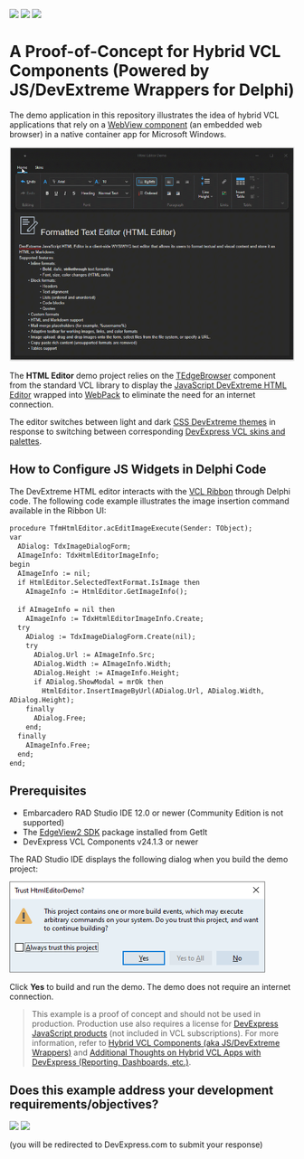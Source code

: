 <!-- default badges list -->
[![](https://img.shields.io/badge/Open_in_DevExpress_Support_Center-FF7200?style=flat-square&logo=DevExpress&logoColor=white)](https://supportcenter.devexpress.com/ticket/details/T1252982)
[![](https://img.shields.io/badge/📖_How_to_use_DevExpress_Examples-e9f6fc?style=flat-square)](https://docs.devexpress.com/GeneralInformation/403183)
[![](https://img.shields.io/badge/💬_Leave_Feedback-feecdd?style=flat-square)](#does-this-example-address-your-development-requirementsobjectives)
<!-- default badges end -->

# A Proof-of-Concept for Hybrid VCL Components (Powered by JS/DevExtreme Wrappers for Delphi)
The demo application in this repository illustrates the idea of hybrid VCL applications that rely on a [WebView component](https://docwiki.embarcadero.com/Libraries/Athens/en/Vcl.Edge.TEdgeBrowser) (an embedded web browser) in a native container app for Microsoft Windows.

![DevExpress VCL Hybrid HTML Editor Demo](./Images/vcl-hybrid-html-editor-demo.gif)

The **HTML Editor** demo project relies on the [TEdgeBrowser](https://docwiki.embarcadero.com/Libraries/Athens/en/Vcl.Edge.TEdgeBrowser) component from the standard VCL library to display the [JavaScript DevExtreme HTML Editor](https://js.devexpress.com/React/Documentation/18_2/ApiReference/UI_Widgets/dxHtmlEditor/) wrapped into [WebPack](https://webpack.js.org/) to eliminate the need for an internet connection.

The editor switches between light and dark [CSS DevExtreme themes](https://js.devexpress.com/jQuery/Documentation/Guide/Themes_and_Styles/Predefined_Themes/) in response to switching between corresponding [DevExpress VCL skins and palettes](https://docs.devexpress.com/VCL/150003/ExpressSkinsLibrary/vcl-skin-library).

## How to Configure JS Widgets in Delphi Code

The DevExtreme HTML editor interacts with the [VCL Ribbon](https://docs.devexpress.com/VCL/dxRibbon.TdxRibbon) through Delphi code. The following code example illustrates the image insertion command available in the Ribbon UI:

```
procedure TfmHtmlEditor.acEditImageExecute(Sender: TObject);
var
  ADialog: TdxImageDialogForm;
  AImageInfo: TdxHtmlEditorImageInfo;
begin
  AImageInfo := nil;
  if HtmlEditor.SelectedTextFormat.IsImage then
    AImageInfo := HtmlEditor.GetImageInfo();

  if AImageInfo = nil then
    AImageInfo := TdxHtmlEditorImageInfo.Create;
  try
    ADialog := TdxImageDialogForm.Create(nil);
    try
      ADialog.Url := AImageInfo.Src;
      ADialog.Width := AImageInfo.Width;
      ADialog.Height := AImageInfo.Height;
      if ADialog.ShowModal = mrOk then
        HtmlEditor.InsertImageByUrl(ADialog.Url, ADialog.Width, ADialog.Height);
    finally
      ADialog.Free;
    end;
  finally
    AImageInfo.Free;
  end;
end;
```

## Prerequisites

* Embarcadero RAD Studio IDE 12.0 or newer (Community Edition is not supported)
* The [EdgeView2 SDK](https://getitnow.embarcadero.com/edgeview2-sdk/) package installed from GetIt
* DevExpress VCL Components v24.1.3 or newer

The RAD Studio IDE displays the following dialog when you build the demo project:

![The Hybrid HTML Editor Demo Build Confirmation Dialog](./Images/vcl-hybrid-html-demo-build-confirmation.png)

Click **Yes** to build and run the demo. The demo does not require an internet connection.

> This example is a proof of concept and should not be used in production. Production use also requires a license for [DevExpress JavaScript products](https://www.devexpress.com/buy/js/) (not included in VCL subscriptions). For more information, refer to [Hybrid VCL Components (aka JS/DevExtreme Wrappers)](https://community.devexpress.com/blogs/vcl/archive/2024/07/24/vcl-year-end-roadmap-v24-2.aspx) and [Additional Thoughts on Hybrid VCL Apps with DevExpress (Reporting, Dashboards, etc.)](https://community.devexpress.com/blogs/vcl/archive/2024/07/24/vcl-year-end-roadmap-v24-2.aspx).

<!-- feedback -->
## Does this example address your development requirements/objectives?

[<img src="https://www.devexpress.com/support/examples/i/yes-button.svg"/>](https://www.devexpress.com/support/examples/survey.xml?utm_source=github&utm_campaign=vcl-hybrid-html-editor-demo-app&~~~was_helpful=yes) [<img src="https://www.devexpress.com/support/examples/i/no-button.svg"/>](https://www.devexpress.com/support/examples/survey.xml?utm_source=github&utm_campaign=vcl-hybrid-html-editor-demo-app&~~~was_helpful=no)

(you will be redirected to DevExpress.com to submit your response)
<!-- feedback end -->
